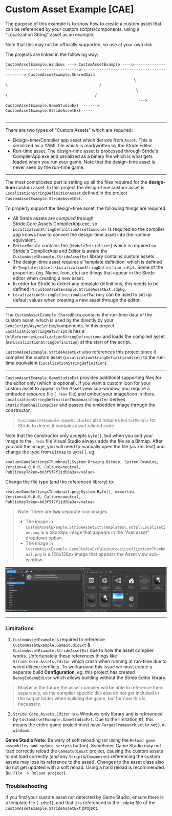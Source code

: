 ﻿# Custom Asset Example [CAE]

The purpose of this example is to show how to create a custom asset that can be referenced by your custom scripts/components, using a "Localization String" asset as an example.

Note that this may not be officially supported, so use at your own risk.

The projects are linked in the following way:
```
CustomAssetExample.Windows ---> CustomAssetExample ----o----------------------------------------------o---------------------------------------------> CustomAssetExample.SharedData
                                                        \                                              \                                        /
                                                         \                                              \                                      /
                                                          ---> CustomAssetExample.GameStudioExt -------> CustomAssetExample.StrideAssetExt ----
                                                          
```
---
There are two types of "Custom Assets" which are required:
- Design-time/Compiler app asset which derives from `Asset`. This is serialized as a YAML file which is read/written by the Stride Editor.
- Run-time asset. The design-time asset is processed through Stride's CompilerApp.exe and serialized as a binary file which is what gets loaded when you run your game. Note that the design-time asset is never seen by the run-time game.

---
The most complicated part is setting up all the files required for the **design-time** custom asset.
In this project the design-time custom asset is `LocalizationStringDefinitionAsset` defined in the project `CustomAssetExample.StrideAssetExt`.

To properly support the design-time asset, the following things are required:
- All Stride assets are *compiled* through Stride.Core.Assets.CompilerApp.exe, so `LocalizationStringDefinitionAssetCompiler` is required so the compiler app knows how to convert the design-time asset into the runtime equivalent.
- `EditorModule` contains the `[ModuleInitializer]` which is required so Stride's CompilerApp and Editor is aware the `CustomAssetExample.StrideAssetExt` library contains custom assets.
- The design-time asset requires a 'template definition' which is defined in `Templates\Assets\LocalizationStringDefinition.sdtpl`. Some of the properties (eg. Name, Icon, etc) are things that appear in the Stride editor when creating a new asset.
- In order for Stride to detect any template definitions, this needs to be defined in `CustomAssetExample.StrideAssetExt.sdpkg`.
- `LocalizationStringDefinitionAssetFactory` can be used to set up default values when creating a new asset through the editor.

---
The `CustomAssetExample.SharedData` contains the run-time data of the custom asset, which is used by the directly by your `SyncScript`/`AsyncScript`/components.
In this project `LocalizationStringRefScript` is has a `UrlReference<LocalizationStringDefinition>` and loads the compiled asset (as `LocalizationStringDefinition`) at the start of the script.

`CustomAssetExample.StrideAssetExt` also references this project since it compiles the custom asset (`LocalizationStringDefinitionAsset`) to the run-time equivalent (`LocalizationStringDefinition`).

---
`CustomAssetExample.GameStudioExt` provides additional supporting files for the editor only (which is optional).
If you want a custom icon for your custom asset to appear in the Asset view sub-window, you require a embeded resource file (`.resx` file) and embed your image/icon in there.
`LocalizationStringDefinitionThumbnailCompiler` derives `StaticThumbnailCompiler` and passes the embedded image through the constructor.
> `CustomAssetExample.GameStudioExt` also requires `EditorModule` for Stride to detect it contains asset related code.

Note that the constructor only accepts `byte[]`, but when you add your image to the `.resx` file Visual Studio always adds the file as a Bitmap.
After you add the image, you will need to manually open the file (as xml text) and change the type from `Bitmap` to `Byte[]`, eg.
```
<value>GameSettingsThumbnail;System.Drawing.Bitmap, System.Drawing, Version=4.0.0.0, Culture=neutral, PublicKeyToken=b03f5f7f11d50a3a</value>
```
Change the file type (and the referenced library) to:
```
<value>GameSettingsThumbnail.png;System.Byte[], mscorlib, Version=4.0.0.0, Culture=neutral, PublicKeyToken=b03f5f7f11d50a3a</value>
```

> Note: There are **two** separate icon images.
> - The image in `CustomAssetExample.StrideAssetExt\Templates\.sdtpl\Localization.png` is a 48x48px image that appears in the "Add asset" dropdown option.
> - The image in `CustomAssetExample.GameStudioExt\Resources\LocalizationThumbnail.png` is a 128x128px image that appears the Asset view sub-window.

![Custom Asset Icons](images/asset-view-custom-asset-icons.png)


---
### Limitations

1. `CustomAssetExample` is required to reference `CustomAssetExample.GameStudioExt` & `CustomAssetExample.StrideAssetExt` due to how the asset compiler works. Unfortunately these references things like `Stride.Core.Assets.Editor` which crash when running at run-time due to weird dll/exe conflicts. To workaround this issue we must create a separate build **Configuration**, eg. this project has created `DebugExGameEditor` which allows building without the Stride Editor library.
>  Maybe in the future the asset compiler will be able to reference them separately, so the compiler specific dlls also do not get included in the output folder when building the game, but for now this is necessary.

2. `Stride.Core.Assets.Editor` is a Windows only library and is referenced by `CustomAssetExample.GameStudioExt`. Due to the limitation #1, this means the entire game project must have `TargetFramework` set to `net8.0-windows`.


**Game Studio Note:** Be wary of soft reloading (or using the `Reload game assembiles and update scripts` button). Sometimes Game Studio may not load correctly reload the `GameStudioExt` project, causing the custom assets to not load correctly (and any `Script`s/`Component`s referencing the custom assets may lose its reference to the asset).
Changes to the asset class also do not get updated with a soft reload.
Using a hard reload is recommended. (ie. `File -> Reload project`).

### Troubleshooting

If you find your custom asset not detected by Game Studio, ensure there is a template file (`.sdtpl`), and that it is referenced in the `.sdpkg` file of the `CustomAssetExample.StrideAssetExt` project.
